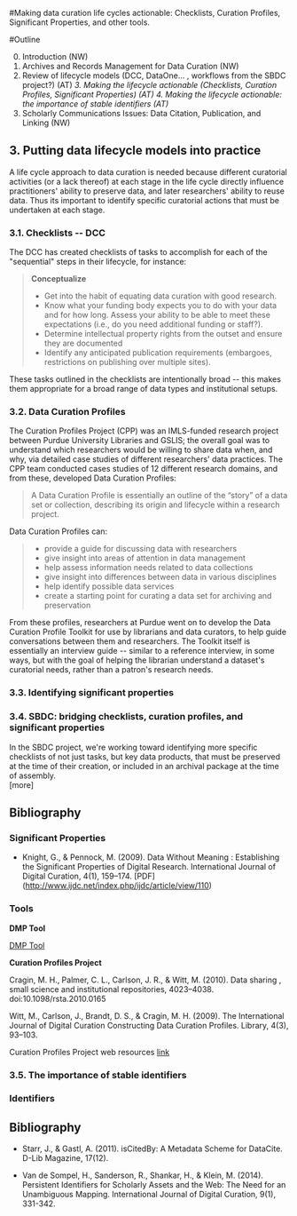 #Making data curation life cycles actionable: Checklists, Curation Profiles, Significant Properties, and other tools.

#Outline

0. Introduction (NW)
1. Archives and Records Management for Data Curation (NW) 
2. Review of lifecycle models (DCC, DataOne... , workflows from the SBDC project?) (AT)
*3. Making the lifecycle actionable (Checklists, Curation Profiles, Significant Properties) (AT)*
*4. Making the lifecycle actionable: the importance of stable identifiers (AT)*
5. Scholarly Communications Issues: Data Citation, Publication, and Linking (NW)


## 3. Putting data lifecycle models into practice

A life cycle approach to data curation is needed because different curatorial activities (or a lack thereof) at each stage in the life cycle directly influence practitioners' ability to preserve data, and later researchers' ability to reuse data. Thus its important to identify specific curatorial actions that must be undertaken at each stage.  

### 3.1. Checklists -- DCC

The DCC has created checklists of tasks to accomplish for each of the "sequential" steps in their lifecycle, for instance: 

> **Conceptualize**
>- Get into the habit of equating data curation with good research. 
>- Know what your funding body expects you to do with your data and for how long. Assess your ability to be able to meet these expectations (i.e., do you need additional funding or staff?). 
>- Determine intellectual property rights from the outset and ensure they are documented
>- Identify any anticipated publication requirements (embargoes, restrictions on publishing over multiple sites). 

These tasks outlined in the checklists are intentionally broad -- this makes them appropriate for a broad range of data types and institutional setups.

### 3.2. Data Curation Profiles 

The Curation Profiles Project (CPP) was an IMLS-funded research project between Purdue University Libraries and GSLIS; the overall goal was to understand which researchers would be willing to share data when, and why, via detailed case studies of different researchers' data practices.  The CPP team conducted cases studies of 12 different research domains, and from these, developed Data Curation Profiles: 

>A Data Curation Profile is essentially an outline of the “story” of a data set or collection, describing its origin and lifecycle within a research project.

Data Curation Profiles can:

> - provide a guide for discussing data with researchers
> - give insight into areas of attention in data management
> - help assess information needs related to data collections
> - give insight into differences between data in various disciplines
> - help identify possible data services
> - create a starting point for curating a data set for archiving and preservation

From these profiles, researchers at Purdue went on to develop the Data Curation Profile Toolkit for use by librarians and data curators, to help guide conversations between them and researchers. The Toolkit itself is essentially an interview guide -- similar to a reference interview, in some ways, but with the goal of helping the librarian understand a dataset's curatorial needs, rather than a patron's research needs. 


### 3.3. Identifying significant properties




### 3.4. SBDC: bridging checklists, curation profiles, and significant properties

In the SBDC project, we're working toward identifying more specific checklists of not just tasks, but key data products, that must be preserved at the time of their creation, or included in an archival package at the time of assembly.  
[more]



## Bibliography
### Significant Properties

- Knight, G., & Pennock, M. (2009). Data Without Meaning : Establishing the Significant Properties of Digital Research. International Journal of Digital Curation, 4(1), 159–174. [PDF] (http://www.ijdc.net/index.php/ijdc/article/view/110)

### Tools

**DMP Tool**

[DMP Tool](https://dmptool.org//)


**Curation Profiles Project**

Cragin, M. H., Palmer, C. L., Carlson, J. R., & Witt, M. (2010). Data sharing , small science and institutional repositories, 4023–4038. doi:10.1098/rsta.2010.0165

Witt, M., Carlson, J., Brandt, D. S., & Cragin, M. H. (2009). The International Journal of Digital Curation Constructing Data Curation Profiles. Library, 4(3), 93–103.

Curation Profiles Project web resources [link](http://datacurationprofiles.org/)

### 3.5. The importance of stable identifiers

### Identifiers
## Bibliography

- Starr, J., & Gastl, A. (2011). isCitedBy: A Metadata Scheme for DataCite. D-Lib Magazine, 17(12).

- Van de Sompel, H., Sanderson, R., Shankar, H., & Klein, M. (2014). Persistent Identifiers for Scholarly Assets and the Web: The Need for an Unambiguous Mapping. International Journal of Digital Curation, 9(1), 331-342.

